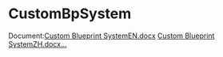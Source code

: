 # CustomBpSystem
Document:[Custom Blueprint SystemEN.docx](https://github.com/user-attachments/files/21033451/Custom.Blueprint.SystemEN.docx)
[Custom Blueprint SystemZH.docx…]()
